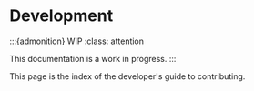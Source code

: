 # Development

:::{admonition} WIP
:class: attention

This documentation is a work in progress.
:::

This page is the index of the developer's guide to contributing.